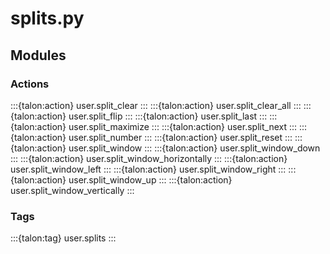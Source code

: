 # splits.py

## Modules

### Actions

:::{talon:action} user.split_clear
:::
:::{talon:action} user.split_clear_all
:::
:::{talon:action} user.split_flip
:::
:::{talon:action} user.split_last
:::
:::{talon:action} user.split_maximize
:::
:::{talon:action} user.split_next
:::
:::{talon:action} user.split_number
:::
:::{talon:action} user.split_reset
:::
:::{talon:action} user.split_window
:::
:::{talon:action} user.split_window_down
:::
:::{talon:action} user.split_window_horizontally
:::
:::{talon:action} user.split_window_left
:::
:::{talon:action} user.split_window_right
:::
:::{talon:action} user.split_window_up
:::
:::{talon:action} user.split_window_vertically
:::

### Tags

:::{talon:tag} user.splits
:::
